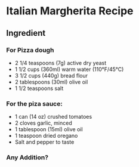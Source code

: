# Italian Margherita Recipe

## Ingredient

### For Pizza dough

- 2 1/4 teaspoons (7g) active dry yeast
- 1 1/2 cups (360ml) warm water (110°F/45°C)
- 3 1/2 cups (440g) bread flour
- 2 tablespoons (30ml) olive oil
- 1 1/2 teaspoons salt

### For the piza sauce:

- 1 can (14 oz) crushed tomatoes
- 2 cloves garlic, minced
- 1 tablespoon (15ml) olive oil
- 1 teaspoon dried oregano
- Salt and pepper to taste

### Any Addition?